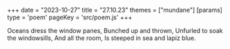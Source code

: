 +++
date = "2023-10-27"
title = "27.10.23"
themes = ["mundane"]
[params]
  type = 'poem'
  pageKey = 'src/poem.js'
+++

Oceans dress the window panes,
Bunched up and thrown,
Unfurled to soak the windowsills,
And all the room,
Is steeped in sea and lapiz blue.
